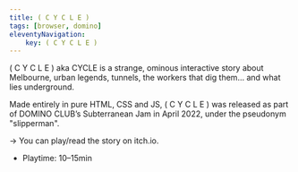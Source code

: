 ```yaml
---
title: ( C Y C L E )
tags: [browser, domino]
eleventyNavigation:
	key: ( C Y C L E )
---
```


( C Y C L E ) aka CYCLE is a strange, ominous interactive story about Melbourne, urban legends, tunnels, the workers that dig them… and what lies underground.

Made entirely in pure HTML, CSS and JS, ( C Y C L E ) was released as part of DOMINO CLUB’s Subterranean Jam in April 2022, under the pseudonym "slipperman".

→ You can play/read the story on itch.io.
- Playtime: 10–15min